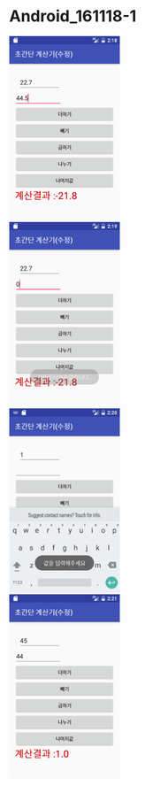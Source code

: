 # Android_161118-1
<img src='https://github.com/kingpyk/Android_161118-1/blob/master/app/pics/sc1.png?raw=true' width=200><br>
<img src='https://github.com/kingpyk/Android_161118-1/blob/master/app/pics/sc2.png?raw=true' width=200><br>
<img src='https://github.com/kingpyk/Android_161118-1/blob/master/app/pics/sc3.png?raw=true' width=200><br>
<img src='https://github.com/kingpyk/Android_161118-1/blob/master/app/pics/sc4.png?raw=true' width=200>
